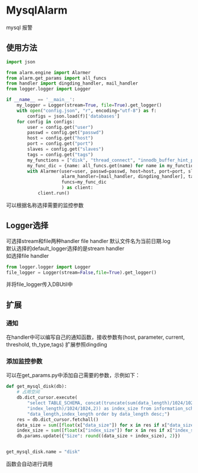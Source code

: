 # MysqlAlarm
mysql 报警
## 使用方法

```python
import json

from alarm.engine import Alarmer
from alarm.get_params import all_funcs
from handler import dingding_handler, mail_handler
from logger.logger import Logger

if __name__ == '__main__':
    my_logger = Logger(stream=True, file=True).get_logger()
    with open("config.json", "r", encoding="utf-8") as f:
        configs = json.load(f)['databases']
    for config in configs:
        user = config.get("user")
        passwd = config.get("passwd")
        host = config.get("host")
        port = config.get("port")
        slaves = config.get("slaves")
        tags = config.get("tags")
        my_functions = ["disk", "thread_connect", "innodb_buffer_hint_precent"]
        my_func_dic = {name: all_funcs.get(name) for name in my_functions}
        with Alarmer(user=user, passwd=passwd, host=host, port=port, slaves=slaves,
                     alarm_handler=[mail_handler, dingding_handler], tags=tags, logger=my_logger,
                     funcs=my_func_dic
                     ) as client:
            client.run()
```
可以根据名称选择需要的监控参数
## Logger选择
可选择stream和file两种handler file handler 默认文件名为当前日期.log  
默认选择的default_logger选择的是stream handler  
如选择file handler
```python
from logger.logger import Logger
file_logger = Logger(stream=False,file=True).get_logger()
```
并将file_logger传入DBUtil中
## 扩展
### 通知
在handler中可以编写自己的通知函数，接收参数有(host, parameter, current, threshold, th_type,tags)
扩展参照dingding

### 添加监控参数
可以在get_params.py中添加自己需要的参数，示例如下：
```python
def get_mysql_disk(db):
    # 占用空间
    db.dict_cursor.execute(
        "select TABLE_SCHEMA, concat(truncate(sum(data_length)/1024/1024,2)) as data_size,concat(truncate(sum("
        "index_length)/1024/1024,2)) as index_size from information_schema.tables group by TABLE_SCHEMA,"
        "data_length,index_length order by data_length desc;")
    res = db.dict_cursor.fetchall()
    data_size = sum([float(x["data_size"]) for x in res if x["data_size"] is not None])
    index_size = sum([float(x["index_size"]) for x in res if x["index_size"] is not None])
    db.params.update({"Size": round((data_size + index_size), 2)})


get_mysql_disk.name = "disk"
```
函数会自动进行调用

